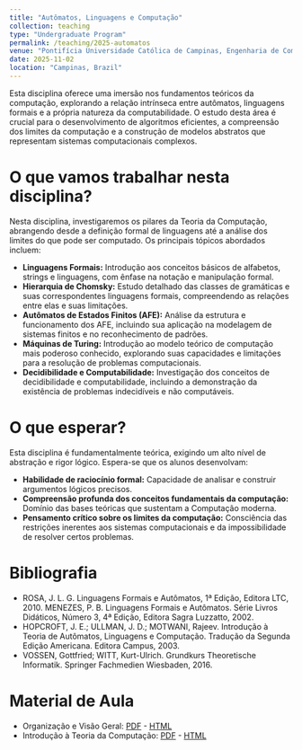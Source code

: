 ```yaml
---
title: "Autômatos, Linguagens e Computação"
collection: teaching
type: "Undergraduate Program"
permalink: /teaching/2025-automatos
venue: "Pontifícia Universidade Católica de Campinas, Engenharia de Computação"
date: 2025-11-02
location: "Campinas, Brazil"
---
```


Esta disciplina oferece uma imersão nos fundamentos teóricos da computação, explorando a relação intrínseca entre autômatos, linguagens formais e a própria natureza da computabilidade. O estudo desta área é crucial para o desenvolvimento de algoritmos eficientes, a compreensão dos limites da computação e a construção de modelos abstratos que representam sistemas computacionais complexos.

# O que vamos trabalhar nesta disciplina?

Nesta disciplina, investigaremos os pilares da Teoria da Computação, abrangendo desde a definição formal de linguagens até a análise dos limites do que pode ser computado. Os principais tópicos abordados incluem:

*   **Linguagens Formais:** Introdução aos conceitos básicos de alfabetos, strings e linguagens, com ênfase na notação e manipulação formal.
*   **Hierarquia de Chomsky:** Estudo detalhado das classes de gramáticas e suas correspondentes linguagens formais, compreendendo as relações entre elas e suas limitações.
*   **Autômatos de Estados Finitos (AFE):** Análise da estrutura e funcionamento dos AFE, incluindo sua aplicação na modelagem de sistemas finitos e no reconhecimento de padrões.
*   **Máquinas de Turing:** Introdução ao modelo teórico de computação mais poderoso conhecido, explorando suas capacidades e limitações para a resolução de problemas computacionais.
*   **Decidibilidade e Computabilidade:** Investigação dos conceitos de decidibilidade e computabilidade, incluindo a demonstração da existência de problemas indecidíveis e não computáveis.

# O que esperar?

Esta disciplina é fundamentalmente teórica, exigindo um alto nível de abstração e rigor lógico. Espera-se que os alunos desenvolvam:

*   **Habilidade de raciocínio formal:** Capacidade de analisar e construir argumentos lógicos precisos.
*   **Compreensão profunda dos conceitos fundamentais da computação:** Domínio das bases teóricas que sustentam a Computação moderna.
*   **Pensamento crítico sobre os limites da computação:** Consciência das restrições inerentes aos sistemas computacionais e da impossibilidade de resolver certos problemas.

# Bibliografia

* ROSA, J. L. G. Linguagens Formais e Autômatos, 1ª Edição, Editora LTC, 2010.
MENEZES, P. B. Linguagens Formais e Autômatos. Série Livros Didáticos, Número 3, 4ª Edição, Editora Sagra Luzzatto, 2002.
* HOPCROFT, J. E.; ULLMAN, J. D.; MOTWANI, Rajeev. Introdução à Teoria de Autômatos, Linguagens e Computação. Tradução da Segunda Edição Americana. Editora Campus, 2003.
* VOSSEN, Gottfried; WITT, Kurt-Ulrich. Grundkurs Theoretische Informatik. Springer Fachmedien Wiesbaden, 2016.

# Material de Aula

* Organização e Visão Geral: [PDF](https://denmartins.github.io/files/lectures/2025/Automatos/00-ALC-Organizacao-small.pdf) - [HTML](https://denmartins.github.io/files/lectures/2025/Automatos/00-ALC-Organizacao.html)
* Introdução à Teoria da Computação: [PDF](https://denmartins.github.io/files/lectures/2025/Automatos/01-ALC-IntroducaoTeoriaComputacao.pdf) - [HTML](https://denmartins.github.io/files/lectures/2025/Automatos/01-ALC-IntroducaoTeoriaComputacao.html)